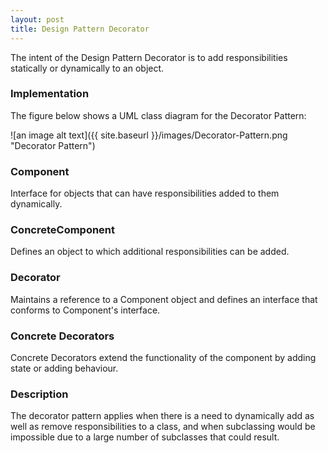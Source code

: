 ```yaml
---
layout: post
title: Design Pattern Decorator
---
```

The intent of the Design Pattern Decorator is to add responsibilities statically or dynamically to an object.

### Implementation

The figure below shows a UML class diagram for the Decorator Pattern:

![an image alt text]({{ site.baseurl }}/images/Decorator-Pattern.png "Decorator Pattern")

### Component

Interface for objects that can have responsibilities added to them dynamically.

### ConcreteComponent

Defines an object to which additional responsibilities can be added.

### Decorator

Maintains a reference to a Component object and defines an interface that conforms to Component's interface.

### Concrete Decorators

Concrete Decorators extend the functionality of the component by adding state or adding behaviour.

### Description

The decorator pattern applies when there is a need to dynamically add as well as remove responsibilities to a class, and when subclassing would be impossible due to a large number of subclasses that could result.
